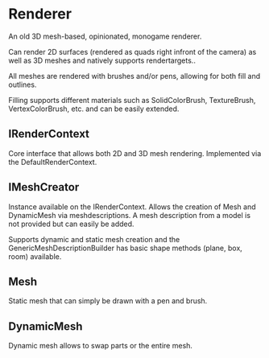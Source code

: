 # Renderer

An old 3D mesh-based, opinionated, monogame renderer.

Can render 2D surfaces (rendered as quads right infront of the camera) as well as 3D meshes and natively supports rendertargets..

All meshes are rendered with brushes and/or pens, allowing for both fill and outlines.

Filling supports different materials such as SolidColorBrush, TextureBrush, VertexColorBrush, etc. and can be easily extended.

## IRenderContext

Core interface that allows both 2D and 3D mesh rendering. Implemented via the DefaultRenderContext.

## IMeshCreator

Instance available on the IRenderContext. Allows the creation of Mesh and DynamicMesh via meshdescriptions. A mesh description from a model is not provided but can easily be added.

Supports dynamic and static mesh creation and the GenericMeshDescriptionBuilder has basic shape methods (plane, box, room) available.

## Mesh

Static mesh that can simply be drawn with a pen and brush.

## DynamicMesh

Dynamic mesh allows to swap parts or the entire mesh.